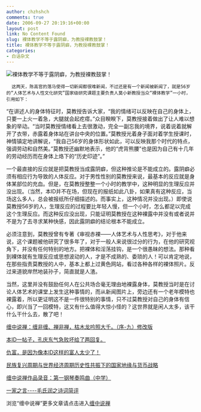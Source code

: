 ```yaml
---
author: chzhshch
comments: true
date: 2006-09-27 20:19:16+00:00
layout: post
link: No Content Found
slug: 裸体教学不等于露阴癖，为教授裸教鼓掌！
title: 裸体教学不等于露阴癖，为教授裸教鼓掌！
categories:
- 白话杂文
---
```


			

                                                                   

![裸体教学不等于露阴癖，为教授裸教鼓掌！](http://simg.sinajs.cn/blog7style/images/common/sg_trans.gif)

                                                           

                                                           

      这两天，陈高官的落马使得一切新闻都很难新闻，不过还是有一个新闻被新闻了，就是56岁的“人体艺术与人性文化研究”国家级研究课题主要负责人莫小新教授当众“裸体教学”一小时，引用如下：

“在讲述人的身体特征时，莫教授告诉大家，“我的情绪可以反映在自己的身体上，只要一上火一着急，大腿就会起疙瘩。”众目睽睽下，莫教授接着做出了让人难以想象的举动。“当时莫教授情绪看上去很激动，完全一副忘我的境界，说着说着就解开了衣带，赤露着身体站在讲台中央的位置。”莫教授光着身子面对着学生授课时，神情镇定地讲解说，“我自己56岁的身体形状如此，可以反映我那个时代的特点，强调劳动和自然美。”莫教授还幽默地表示，他的“虎背熊腰”也是因为自己有十几年的劳动经历而在身体上烙下的“历史印迹”。”

  一个最直接的反应就是把莫教授当成露阴癖，但这种推论是不能成立的。露阴癖必须有相应行为导致的人体反应。对于男性性别的莫教授来说，最基本的反应就是身体某部位的充血。但是，在莫教授整整一个小时的教学中，这种明显的生理反应并没出现。（当然，本ID并不在场，但现在的报纸如此八卦，如果真有这种反应，当场这么多人，总会被报纸所仔细描述的。而事实上，这种情况并没出现。）即使说莫教授56岁的人，生理反应的过程要比年轻人慢，但一个小时，怎么都足以完成这个生理反应。而这种反应没出现，只能证明莫教授在这种裸露中并没有或者说并不是为了去寻求某种快感，因此露阴癖的结论根本不能成立。

  必须注意到，莫教授曾有专著《审视赤裸——人体艺术与人性思考》，对于他来说，这个课题被他研究了很多年了，对于一般人来说很过分的行为，在他的研究视角下，并没有任何特别的地方。把裸体和淫荡挂钩，是一个很愚昧的想法。那种看到裸体就有生理反应或思想波动的人，才是不成熟的、委琐的人！可以肯定地说，在那些指责莫教授的人中，基本上都上过黄色网站，看过各种各样的裸体照片。反过来道貌岸然地装孙子，简直就是人渣。

   当然，这里并没有鼓励任何人在公共场合毫无理由地裸露身体，莫教授当时是在讨论人体艺术的课堂上发生这种事情的，而从新闻图片上，旁边还有一个老年模特也裸露着，所以更证明这不是一件很特别的事情，只不过莫教授对自己的身体有信心，即兴当了一回模特，这又有什么值得大惊小怪的？这世界就是闲人太多，该干什么干什么去，散了吧！

[缠中说禅：缠非缠、禅非禅，枯木龙吟照大千。（序-九）修改版](http://blog.sina.com.cn/u/486e105c010006cp)

[本ID一帖子，孔庆东气急败坏给了两回复。](http://blog.sina.com.cn/u/486e105c0100069z)

[仇富，是因为像本ID这样的富人太少了！](http://blog.sina.com.cn/u/486e105c0100062v)

[民族复兴周期与世界经济周期历史性共振下的国家地缘与货币战略](http://blog.sina.com.cn/u/486e105c0100069q)

[缠中说禅作品录音：第一钢琴奏鸣曲（中学）](http://blog.sina.com.cn/u/486e105c010006b4)

[一家之言----毛氏润之诗词简评](http://blog.sina.com.cn/u/486e105c010001sn)

浏览“缠中说禅”更多文章请点击进入[缠中说禅](http://blog.sina.com.cn/m/chzhshch)
